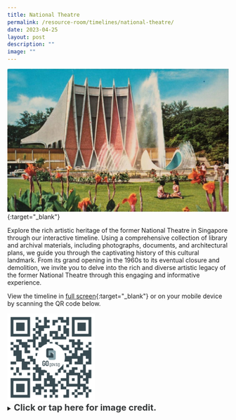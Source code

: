 ```yaml
---
title: National Theatre
permalink: /resource-room/timelines/national-theatre/
date: 2023-04-25
layout: post
description: ""
image: ""
---
```

[![Alt text for image on Isomer site](/images/national-theatre-1-1.jpg)](https://cdn.knightlab.com/libs/timeline3/latest/embed/index.html?source=16y5G7H8fQZVzKHd2lFPSmyWtuoholR6Zt-bCmbeLedo&amp;font=Default&amp;lang=en&amp;initial_zoom=2&amp;height=650){:target="_blank"}

Explore the rich artistic heritage of the former National Theatre in Singapore through our interactive timeline. Using a comprehensive collection of library and archival materials, including photographs, documents, and architectural plans, we guide you through the captivating history of this cultural landmark. From its grand opening in the 1960s to its eventual closure and demolition, we invite you to delve into the rich and diverse artistic legacy of the former National Theatre through this engaging and informative experience.

View the timeline in [full screen](https://cdn.knightlab.com/libs/timeline3/latest/embed/index.html?source=16y5G7H8fQZVzKHd2lFPSmyWtuoholR6Zt-bCmbeLedo&amp;font=Default&amp;lang=en&amp;initial_zoom=2&amp;height=650){:target="_blank"} or on your mobile device by scanning the QR code below.

<img src="/images/qr-code-timeline-national-theatre.png" alt="qr-code-beforeafter-raffles-hotel" style="width:200px;">

<details>
<summary><span style="font-weight: 700; font-size: 20px; font-style: normal; color:#353839">Click or tap here for image credit.</span></summary>
<br>	
<span style="font-weight: 400; font-size: 20px; font-style: normal; color:#778899">Ministry of Information and the Arts Collection, courtesy of National Archives of Singapore
</span>
	
</details>
